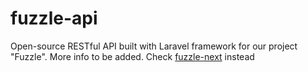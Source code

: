 # fuzzle-api

Open-source RESTful API built with Laravel framework for our project "Fuzzle". More info to be added. Check [fuzzle-next](https://github.com/PAXANDDOS/fuzzle-next) instead
